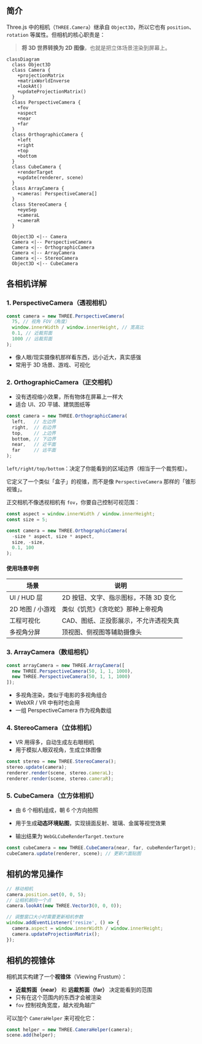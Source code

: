 ## 简介

Three.js 中的相机（`THREE.Camera`）继承自 `Object3D`，所以它也有 `position`、`rotation` 等属性。但相机的核心职责是：

> **将 3D 世界转换为 2D 图像**，也就是把立体场景渲染到屏幕上。



```mermaid
classDiagram
  class Object3D
  class Camera {
    +projectionMatrix
    +matrixWorldInverse
    +lookAt()
    +updateProjectionMatrix()
  }
  class PerspectiveCamera {
    +fov
    +aspect
    +near
    +far
  }
  class OrthographicCamera {
    +left
    +right
    +top
    +bottom
  }
  class CubeCamera {
    +renderTarget
    +update(renderer, scene)
  }
  class ArrayCamera {
    +cameras: PerspectiveCamera[]
  }
  class StereoCamera {
    +eyeSep
    +cameraL
    +cameraR
  }

  Object3D <|-- Camera
  Camera <|-- PerspectiveCamera
  Camera <|-- OrthographicCamera
  Camera <|-- ArrayCamera
  Camera <|-- StereoCamera
  Object3D <|-- CubeCamera

```



## 各相机详解

### 1. **PerspectiveCamera（透视相机）**

```js
const camera = new THREE.PerspectiveCamera(
  75, // 视角 FOV（角度）
  window.innerWidth / window.innerHeight, // 宽高比
  0.1, // 近裁剪面
  1000 // 远裁剪面
);
```

- 像人眼/现实摄像机那样看东西，远小近大，真实感强
- 常用于 3D 场景、游戏、可视化

### 2. **OrthographicCamera（正交相机）**

- 没有透视缩小效果，所有物体在屏幕上一样大
- 适合 UI、2D 平铺、建筑图纸等

```js
const camera = new THREE.OrthographicCamera(
  left,   // 左边界
  right,  // 右边界
  top,    // 上边界
  bottom, // 下边界
  near,   // 近平面
  far     // 远平面
);
```

`left/right/top/bottom`：决定了你能看到的区域边界（相当于一个裁剪框）。

它定义了一个类似「盒子」的视锥，而不是像 `PerspectiveCamera` 那样的「锥形视锥」。

正交相机不像透视相机有 `fov`，你要自己控制可视范围：

```js
const aspect = window.innerWidth / window.innerHeight;
const size = 5;

const camera = new THREE.OrthographicCamera(
  -size * aspect, size * aspect,
  size, -size,
  0.1, 100
);
```

#### 使用场景举例

| 场景             | 说明                                  |
| ---------------- | ------------------------------------- |
| UI / HUD 层      | 2D 按钮、文字、指示图标，不随 3D 变化 |
| 2D 地图 / 小游戏 | 类似《饥荒》《贪吃蛇》那种上帝视角    |
| 工程可视化       | CAD、图纸、正投影展示，不允许透视失真 |
| 多视角分屏       | 顶视图、侧视图等辅助摄像头            |

### 3. ArrayCamera（数组相机）

```js
const arrayCamera = new THREE.ArrayCamera([
  new THREE.PerspectiveCamera(50, 1, 1, 1000),
  new THREE.PerspectiveCamera(50, 1, 1, 1000)
]);
```

+ 多视角渲染，类似于电影的多视角组合
+ WebXR / VR 中有时也会用
+ 一组 PerspectiveCamera 作为视角数组

### 4. StereoCamera（立体相机）

- VR 用得多，自动生成左右眼相机
- 用于模拟人眼双视角，生成立体图像

```js
const stereo = new THREE.StereoCamera();
stereo.update(camera);
renderer.render(scene, stereo.cameraL);
renderer.render(scene, stereo.cameraR);
```

### 5. CubeCamera（立方体相机）

+ 由 6 个相机组成，朝 6 个方向拍照

+ 用于生成**动态环境贴图**，实现镜面反射、玻璃、金属等视觉效果

+ 输出结果为 `WebGLCubeRenderTarget.texture`

```js
const cubeCamera = new THREE.CubeCamera(near, far, cubeRenderTarget);
cubeCamera.update(renderer, scene); // 更新六面贴图
```

## 相机的常见操作

```js
// 移动相机
camera.position.set(0, 0, 5);
// 让相机朝向一个点
camera.lookAt(new THREE.Vector3(0, 0, 0));

// 调整窗口大小时需要更新相机参数
window.addEventListener('resize', () => {
  camera.aspect = window.innerWidth / window.innerHeight;
  camera.updateProjectionMatrix();
});
```

## 相机的视锥体

相机其实构建了一个**视锥体**（Viewing Frustum）：

- **近裁剪面（near）** 和 **远裁剪面（far）** 决定能看到的范围
- 只有在这个范围内的东西才会被渲染
- `fov` 控制视角宽度，越大视角越广

可以加个 `CameraHelper` 来可视化它：

```js
const helper = new THREE.CameraHelper(camera);
scene.add(helper);
```

